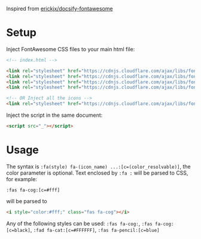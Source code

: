 Inspired from [erickjx/docsify-fontawesome](https://github.com/erickjx/docsify-fontawesome)
# Setup
Inject FontAwesome CSS files to your main html file:
```html
<!-- index.html -->

<link rel="stylesheet" href="https://cdnjs.cloudflare.com/ajax/libs/font-awesome/5.15.4/css/fontawesome.min.css">
<link rel="stylesheet" href="https://cdnjs.cloudflare.com/ajax/libs/font-awesome/5.15.4/css/brands.min.css">
<link rel="stylesheet" href="https://cdnjs.cloudflare.com/ajax/libs/font-awesome/5.15.4/css/regular.min.css">
<link rel="stylesheet" href="https://cdnjs.cloudflare.com/ajax/libs/font-awesome/5.15.4/css/solid.min.css">

<!-- OR Inject all the icons -->
<link rel="stylesheet" href="https://cdnjs.cloudflare.com/ajax/libs/font-awesome/5.15.4/css/all.min.css">
```

Inject the script in the same document:
```html
<script src="_"></script>
```
# Usage
The syntax is `:fa(style) fa-(icon_name) ...:[c=(color_resolvable)]`, the color parameter is optional.
Text enclosed by `:fa :` will be parsed to CSS, for example:
```
:fas fa-cog:[c=#fff]
``` 
will be parsed to 
```html
<i style="color:#fff;" class="fas fa-cog"></i>
```
Any of the following styles can be used: `:fas fa-cog:`, `:fas fa-cog:[c=black]`, `:fad fa-cat:[c=#FFFFFF]`, `:fas fa-pencil:[c=blue]`
